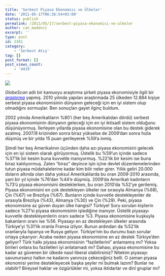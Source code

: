 ```yaml
---
title: 'Serbest Piyasa Ekonomisi ve Ülkeler'
date: '2011-05-17T06:36:54+03:00'
status: publish
permalink: /2011/05/17/serbest-piyasa-ekonomisi-ve-ulkeler
author: can_madenci
excerpt: ''
type: post
id: 2381
category:
    - 'Serbest Atış'
tag: []
post_format: []
post_views_count:
    - '4419'
---
```

*![](http://www.worldpublicopinion.org/pipa/images/apr11/FreeMarket_Apr11_graph2.jpg)*

*GlobeScan* adlı bir kamuoyu araştırma şirketi piyasa ekonomisiyle ilgili bir [<span style="color: #0000ff;">*araştırma*</span>](http://www.globescan.com/news_archives/radar10w2_free_market/) yapmış. 2010 yılında yapılan araştırmada 25 ülkeden 12.884 kişiye serbest piyasa ekonomisinin dünyanın geleceği için en iyi sistem olup olmadığını sormuşlar. Ben sonuçları gayet ilginç buldum.

2002 yılında Amerikalıların %80’i (her beş Amerikalıdan dördü) serbest piyasa ekonomisinin dünyanın geleceği için en iyi iktisadî sistem olduğunu düşünüyormuş. İlerleyen yıllarda piyasa ekonomisine olan bu destek giderek azalmış. 2007/8 krizinden sonra biraz yükselse de 2009’dan sonra hızla düşmüş ve bir yılda 15 puan gerileyerek %59’a inmiş.

<div style="position:absolute; left:924px; top: -700px;">- [prix de cialis](http://www.lobsterpotdivecenter.com/cayman-diving/boat-diving/)

</div>  
Şimdi her beş Amerikalının üçünden daha azı piyasa ekonomisini gelecek için en iyi sistem olarak görüyormuş. Üstelik bu %59’un içinde sadece %37’lik bir kesim buna kuvvetle inanıyormuş. %22’lik bir kesim ise buna biraz katılıyormuş. Zaten “biraz” deyince işin içine devlet düzenlemelerinden tutun piyasa müdahalelerine kadar kim bilir neler girer.  
Yıllık geliri 20.000 doların altında olan daha yoksul Amerikalılarda bu oran 2009-2010 arasında, yani bir yıl içinde %76’dan %44’e düşmüş. 2009’da Amerikalı kadınların %73’ü piyasa ekonomisini desteklerken, bu oran 2010’da %52’ye gerilemiş.  
Piyasa ekonomisini en çok destekleyen ülkeler ise sırasıyla Almanya (%68), Çin (%67) ve Brezilya (%67). Bunların içinde kuvvetle destekleyenler de sırasıyla Brezilya (%43), Almanya (%30) ve Çin (%29).  
Peki, piyasa ekonomisine az güven duyan ülke hangisi? Türkiye! Soru sorulan kişilerin sadece %27’si piyasa ekonomisinin işlediğine inanıyor. Üstelik piyasayı kuvvetle destekleyenlerin oranı sadece %3. Piyasa ekonomisine kuşkuyla bakanların oranı ise %56. Piyasayı en az destekleyen ülkeler arasında Türkiye’yi %31’lik oranla Fransa izliyor. Bunun ardından da %52’lik oranlarıyla İspanya ve Rusya geliyor.  
Türkiye’nin bu durumu bazı sorular ortaya çıkarıyor: Acaba neden piyasa ekonomisine en az destek Türkiye’den geliyor? Türk halkı piyasa ekonomisinin “faziletlerini” anlamamış mı? Yoksa birileri onlara bu faziletleri iyi anlatamadı mı? Dahası, piyasa ekonomisine bu kadar az güvenen bir ülkede nasıl liberal olabilirsiniz? Nitekim piyasayı savunursanız halkın ne kadarını yanınıza çekeceğiniz belli. O zaman piyasa ekonomisi yerine destekleyecek başka şeyler mi bulmak lazım? Bunlar ne olabilir? Bireysel haklar ve özgürlükler mi, yoksa iktidarlar ve dinî gruplar mı?